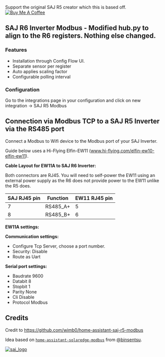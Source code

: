 
Support the original SAJ R5 creator which this is based off.
<a href="https://buymeacoffee.com/wimbo" target="_blank"><img src="https://www.buymeacoffee.com/assets/img/custom_images/white_img.png" alt="Buy Me A Coffee" style="height: auto !important;width: auto !important;" ></a>

## SAJ R6 Inverter Modbus - Modified hub.py to align to the R6 registers. Nothing else changed.

### Features

- Installation through Config Flow UI.
- Separate sensor per register
- Auto applies scaling factor
- Configurable polling interval


### Configuration
Go to the integrations page in your configuration and click on new integration -> SAJ R5 Modbus


## Connection via Modbus TCP to a SAJ R5 Inverter via the RS485 port
Connect a Modbus to Wifi device to the Modbus port of your SAJ Inverter.

Guide below uses a Hi-Flying Elfin-EW11 (www.hi-flying.com/elfin-ew10-elfin-ew11).

**Cable Layout for EW11A to SAJ R6 Inverter:**

Both connectors are RJ45.
You will need to self-power the EW11 using an external power supply as the R6 does not provide power to the EW11 unlike the R5 does.

| SAJ RJ45 pin | Function | EW11 RJ45 pin |
|----------|----------|----------|
| 7        | RS485_A+ | 5        |
| 8        | RS485_B+ | 6        |

**EW11A settings:**

**Communication settings:**
* Configure Tcp Server, choose a port number.
* Security: Disable
* Route as Uart

**Serial port settings:**
* Baudrate 9600
* Databit 8
* Stopbit 1
* Parity None
* Cli Disable
* Protocol Modbus



 ##  Credits
Credit to https://github.com/wimb0/home-assistant-saj-r5-modbus


Idea based on [`home-assistant-solaredge-modbus`](https://github.com/binsentsu/home-assistant-solaredge-modbus) from [@binsentsu](https://github.com/binsentsu).
 
[![saj_logo](https://github.com/wimb0/home-assistant-saj-r5-modbus/blob/main/images/saj_modbus/logo.png)](https://www.saj-electric.com/)

<!-- Badges -->


<!-- References -->

[home-assistant]: https://www.home-assistant.io/
[hacs]: https://hacs.xyz
[release-url]: https://github.com/wimb0/home-assistant-saj-r5-modbus/releases
